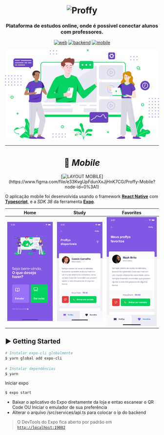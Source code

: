 <!-- VARS -->

[logo-url]: https://camo.githubusercontent.com/74c8681f6d4521903b63e79173a72f0b849243be/68747470733a2f2f692e696d6775722e636f6d2f73356c546465502e706e67
[web-badge]: https://img.shields.io/badge/WEB-6842C2?logo=typescript&logoColor=47248F&label=Proffy&labelColor=6842C2&style=for-the-badge
[backend-badge]: https://img.shields.io/badge/BACKEND-04D361?logo=Node.js&logoColor=03A14A&label=Proffy&labelColor=04D361&style=for-the-badge
[mobile-badge]: https://img.shields.io/badge/MOBILE-494949?logo=react&logoColor=161616&label=Proffy&labelColor=494949&style=for-the-badge

<!-- VARS -->

<div align="center">

# ![Proffy][logo-url]

### Plataforma de estudos online, onde é possivel conectar alunos com professores.
[![web][web-badge]](#desktop_computer-web)
[![backend][backend-badge]](#globe_with_meridians-server)
[![mobile][mobile-badge]](#iphone-mobile)

![](https://raw.githubusercontent.com/lcassiol/reactjs-proffy/d2520a09b3918bf260cc8f44a731f6be24bf55e3/src/assets/images/landing.svg)

</div>

---

<div align="center">

# :iphone: _**Mobile**_
[![LAYOUT MOBILE](https://img.shields.io/badge/Layout%20Mobile-black?style=for-the-badge&logo=figma&logoColor=red")](https://www.figma.com/file/e33KvgUpFdunXxJjHnK7CG/Proffy-Mobile?node-id=0%3A1)

</div>

O aplicação mobile foi desenvolvida usando o framework [**React Native**](https://reactnative.dev/) com [**Typescript**](https://www.typescriptlang.org/), e a _SDK 38_ da ferramenta [**Expo**](https://expo.io/).

Home | Study | Favorites
---|---|---
| <img src="https://github.com/lcassiol/RN-proffy/blob/master/src/assets/images/screenshots/proffy-home.png?raw=true" width="350" /> | <img src="https://github.com/lcassiol/RN-proffy/blob/master/src/assets/images/screenshots/proffy-resultsearch.png?raw=true" width="350" /> | <img src="https://github.com/lcassiol/RN-proffy/blob/master/src/assets/images/screenshots/proffy-favorites.png?raw=true" width="350" /> |

## :arrow_forward: **Getting Started**

```bash
# Instalar expo-cli globalmente
$ yarn global add expo-cli

# Instalar dependências
$ yarn

```

Iniciar expo

```bash
$ expo start
```

- Baixar o aplicativo do Expo diretamente da loja e entao escanear o QR Code OU Iniciar o emulador de sua preferência
- Alterar o arquivo /src/services/api.ts para colocar o ip do backend

> O DevTools do Expo fica aberto por padrão em [`http://localhost:19002`](http://localhost:19002)
